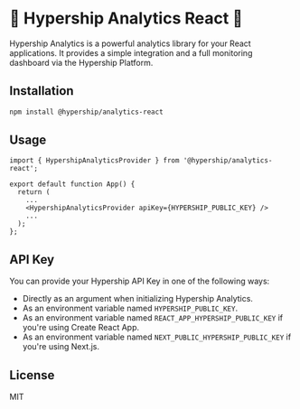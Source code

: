 # 🚀 Hypership Analytics React 🚀

Hypership Analytics is a powerful analytics library for your React applications. It provides a simple integration and a full monitoring dashboard via the Hypership Platform.

## Installation

```bash
npm install @hypership/analytics-react
```

## Usage

```
import { HypershipAnalyticsProvider } from '@hypership/analytics-react';

export default function App() {
  return (
    ...
    <HypershipAnalyticsProvider apiKey={HYPERSHIP_PUBLIC_KEY} />
    ...
  );
};
```

## API Key

You can provide your Hypership API Key in one of the following ways:

- Directly as an argument when initializing Hypership Analytics.
- As an environment variable named `HYPERSHIP_PUBLIC_KEY`.
- As an environment variable named `REACT_APP_HYPERSHIP_PUBLIC_KEY` if you're using Create React App.
- As an environment variable named `NEXT_PUBLIC_HYPERSHIP_PUBLIC_KEY` if you're using Next.js.

## License

MIT
